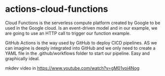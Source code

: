 # actions-cloud-functions

Cloud Functions is the serverless compute platform created by Google to be used in the Google cloud. Is an event-driven model and in our example, we are going to use an HTTP call to trigger our function example.

GitHub Actions is the way used by GitHub to deploy CICD pipelines. AS we can imagine is deeply integrated into GitHub and we only need to create a YAML file in the .github/workflows folder to start our pipeline. Easy and graphically ideal.

mkdev video in https://www.youtube.com/watch?v=gM01yoi4Nog
